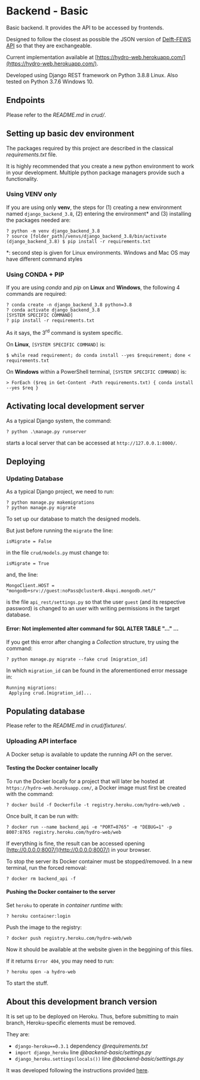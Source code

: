 # Backend - Basic

Basic backend. It provides the API to be accessed by frontends.

Designed to follow the closest as possible the JSON version of [Delft-FEWS API](https://publicwiki.deltares.nl/display/FEWSDOC/FEWS+PI+REST+Web+Service) so that they are exchangeable.

Current implementation available at [https://hydro-web.herokuapp.com/](https://hydro-web.herokuapp.com/).

Developed using Django REST framework on Python 3.8.8 Linux. Also tested on Python 3.7.6 Windows 10.

## Endpoints

Please refer to the *README.md* in *crud/*.

## Setting up basic dev environment

The packages required by this project are described in the classical *requirements.txt* file.

It is highly recommended that you create a new python environment to work in your development. Multiple python package managers provide such a functionality.

### Using VENV only

If you are using only **venv**, the steps for (1) creating a new environment named `django_backend_3.8`, (2) entering the environment\* and (3) installing the packages needed are:

    ? python -m venv django_backend_3.8
	? source [folder_path]/venvs/django_backend_3.8/bin/activate
	(django_backend_3.8) $ pip install -r requirements.txt

*: second step is given for Linux environments. Windows and Mac OS may have different command styles

### Using CONDA + PIP

If you are using *conda* and *pip* on **Linux** and **Windows**, the following 4 commands are required:

	? conda create -n django_backend_3.8 python=3.8
    ? conda activate django_backend_3.8
    [SYSTEM SPECIFIC COMMAND]
    ? pip install -r requirements.txt

As it says, the 3<sup>rd</sup> command is system specific.

On **Linux**, ```[SYSTEM SPECIFIC COMMAND]``` is:

	$ while read requirement; do conda install --yes $requirement; done < requirements.txt

On **Windows** within a PowerShell terminal, ```[SYSTEM SPECIFIC COMMAND]``` is:

	> ForEach ($req in Get-Content -Path requirements.txt) { conda install --yes $req }

## Activating local development server

As a typical Django system, the command:

    ? python .\manage.py runserver

starts a local server that can be accessed at ```http://127.0.0.1:8000/```.

## Deploying

### Updating Database

As a typical Django project, we need to run:

	? python manage.py makemigrations
	? python manage.py migrate

To set up our database to match the designed models.

But just before running the `migrate` the line:

	isMigrate = False

in the file `crud/models.py` must change to:

	isMigrate = True

and, the line:

	MongoClient.HOST = "mongodb+srv://guest:noPass@cluster0.4kqxi.mongodb.net/"

is the file `api_rest/settings.py` so that the user `guest` (and its respective password) is changed to an user with writing permissions in the target database.

#### Error: Not implemented alter command for SQL ALTER TABLE "..." ...

If you get this error after changing a *Collection* structure, try using the command:

    ? python manage.py migrate --fake crud [migration_id]

In which ```migration_id``` can be found in the aforementioned error message in:

    Running migrations:
     Applying crud.[migration_id]...

## Populating database

Please refer to the *README.md* in *crud/fixtures/*.

### Uploading API interface

A Docker setup is available to update the running API on the server.

#### Testing the Docker container locally

To run the Docker locally for a project that will later be hosted at ```https://hydro-web.herokuapp.com/```, a Docker image must first be created with the command:

    ? docker build -f Dockerfile -t registry.heroku.com/hydro-web/web .

Once built, it can be run with:

    ? docker run --name backend_api -e "PORT=8765" -e "DEBUG=1" -p 8007:8765 registry.heroku.com/hydro-web/web

If everything is fine, the result can be accessed opening [http://0.0.0.0:8007/](http://0.0.0.0:8007/) in your browser.

To stop the server its Docker container must be stopped/removed. In a new terminal, run the forced removal:

    ? docker rm backend_api -f

#### Pushing the Docker container to the server

Set ```heroku``` to operate in *container runtime* with:

    ? heroku container:login

Push the image to the registry:

    ? docker push registry.heroku.com/hydro-web/web

Now it should be available at the website given in the beggining of this files.

If it returns ```Error 404```, you may need to run:

    ? heroku open -a hydro-web

To start the stuff.

## About this development branch version

It is set up to be deployed on Heroku. Thus, before submitting to main branch, Heroku-specific elements must be removed.

They are:

- `django-heroku==0.3.1` dependency *@requirements.txt*
- `import django_heroku` line *@backend-basic/settings.py*
- `django_heroku.settings(locals())` line *@backend-basic/settings.py*

It was developed following the instructions provided [here](https://bezkoder.com/django-mongodb-crud-rest-framework/).
